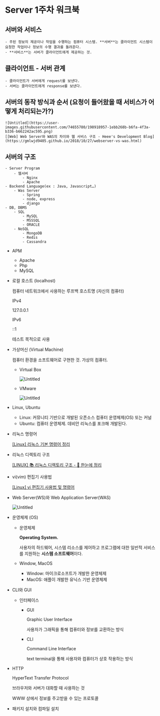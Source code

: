# Server 1주차 워크북

## 서버와 서비스
    - 주된 정보의 제공이나 작업을 수행하는 컴퓨터 시스템. **서버**는 클라이언트 시스템이 요청한 작업이나 정보의 수행 결과를 돌려준다.
    - **서비스**는 서버가 클라이언트에게 제공하는 것.
## 클라이언트 - 서버 관계
    - 클라이언트가 서버에게 request를 보낸다.
    - 서버는 클라이언트에게 response를 보낸다.
## 서버의 동작 방식과 순서 (요청이 들어왔을 때 서비스가 어떻게 처리되는가?)
    ![Untitled](https://user-images.githubusercontent.com/74655780/198918957-1ebb268b-b6fa-4f3a-b336-b662242ac595.png)
    [[Web] Web Server와 WAS의 차이와 웹 서비스 구조 - Heee's Development Blog](https://gmlwjd9405.github.io/2018/10/27/webserver-vs-was.html)
## 서버의 구조
    - Server Program
        - 웹서버
            - Nginx
            - Apache
    - Backend Language(ex : Java, Javascript…)
        - Was Server
            - Spring
            - node, express
            - django
    - DB, DBMS
        - SQL
            - MySQL
            - MSSSQL
            - ORACLE
        - NoSQL
            - MongoDB
            - Redis
            - Cassandra
- APM
    - Apache
    - Php
    - MySQL
- 로컬 호스트 (localhost)
    
    컴퓨터 네트워크에서 사용하는 루프백 호스트명 (자신의 컴퓨터)
    
    IPv4
    
    127.0.0.1
    
    IPv6
    
    ::1
    
    테스트 목적으로 사용
    
- 가상머신 (Virtual Machine)
    
    컴퓨터 환경을 소프트웨어로 구현한 것. 가상의 컴퓨터.
    
    - Virtual Box
        
        ![Untitled](https://s3-us-west-2.amazonaws.com/secure.notion-static.com/38c18467-7fa4-4472-a253-9a6ca78827bb/Untitled.png)
        
    - VMware
        
        ![Untitled](https://s3-us-west-2.amazonaws.com/secure.notion-static.com/ed7ab68d-847f-44da-86e1-521e23cb9383/Untitled.png)
        
- Linux, Ubuntu
    - Linux: 커뮤니티 기반으로 개발된 오픈소스 컴퓨터 운영체제(OS) 또는 커널
    - Ubuntu: 컴퓨터 운영체제. 데비안 리눅스를 포크해 개발된다.
- 리눅스 명령어
    
    [[Linux] 리눅스 기본 명령어 정리](https://cocoon1787.tistory.com/717)
    
- 리눅스 디렉토리 구조
    
    [[LINUX] 📚 리눅스 디렉토리 구조 - 💯 한눈에 정리](https://inpa.tistory.com/entry/LINUX-%F0%9F%93%9A-%EB%A6%AC%EB%88%85%EC%8A%A4-%EB%94%94%EB%A0%89%ED%86%A0%EB%A6%AC-%EA%B5%AC%EC%A1%B0)
    
- vi(vim) 편집기 사용법
    
    [[Linux] vi 편집기 사용법 및 명령어](https://velog.io/@zeesoo/Linux-vi-%ED%8E%B8%EC%A7%91%EA%B8%B0-%EC%82%AC%EC%9A%A9%EB%B2%95-%EB%B0%8F-%EB%AA%85%EB%A0%B9%EC%96%B4)
    
- Web Server(WS)와 Web Application Server(WAS)
    
    ![Untitled](https://s3-us-west-2.amazonaws.com/secure.notion-static.com/f082bf5b-d0b8-4fbc-868e-2e7d2105ed3c/Untitled.png)
    
- 운영체제 (OS)
    - 운영체제
        
        **Operating System.**
        
        사용자의 하드웨어, 시스템 리소스를 제어하고 프로그램에 대한 일반적 서비스를 지원하는 **시스템 소프트웨어**이다.
        
    - Window, MacOS
        - Window: 마이크로소프트가 개발한 운영체제
        - MacOS: 애플이 개발한 유닉스 기반 운영체제
- CLI와 GUI
    - 인터페이스
        - GUI
            
            Graphic User Interface
            
            사용자가 그래픽을 통해 컴퓨터와 정보를 교환하는 방식
            
        - CLI
            
            Command Line Interface
            
            text terminal을 통해 사용자와 컴퓨터가 상호 작용하는 방식
            
- HTTP
    
    HyperText Transfer Protocol
    
    브라우저와 서버가 대화할 때 사용하는 것
    
    WWW 상에서 정보를 주고받을 수 있는 프로토콜
    
- 패키지 설치와 컴파일 설치
